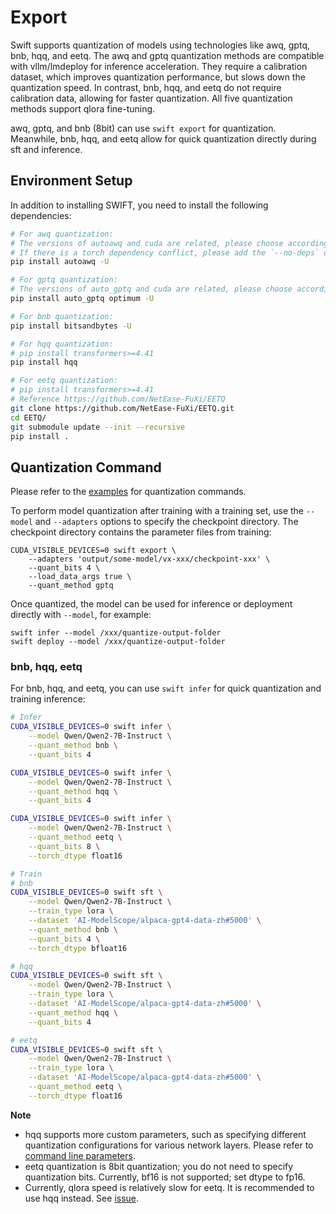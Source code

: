 # Export
Swift supports quantization of models using technologies like awq, gptq, bnb, hqq, and eetq. The awq and gptq quantization methods are compatible with vllm/lmdeploy for inference acceleration. They require a calibration dataset, which improves quantization performance, but slows down the quantization speed. In contrast, bnb, hqq, and eetq do not require calibration data, allowing for faster quantization. All five quantization methods support qlora fine-tuning.

awq, gptq, and bnb (8bit) can use `swift export` for quantization. Meanwhile, bnb, hqq, and eetq allow for quick quantization directly during sft and inference.

## Environment Setup

In addition to installing SWIFT, you need to install the following dependencies:
```bash
# For awq quantization:
# The versions of autoawq and cuda are related, please choose according to `https://github.com/casper-hansen/AutoAWQ`
# If there is a torch dependency conflict, please add the `--no-deps` option.
pip install autoawq -U

# For gptq quantization:
# The versions of auto_gptq and cuda are related, please choose according to `https://github.com/PanQiWei/AutoGPTQ#quick-installation`
pip install auto_gptq optimum -U

# For bnb quantization:
pip install bitsandbytes -U

# For hqq quantization:
# pip install transformers>=4.41
pip install hqq

# For eetq quantization:
# pip install transformers>=4.41
# Reference https://github.com/NetEase-FuXi/EETQ
git clone https://github.com/NetEase-FuXi/EETQ.git
cd EETQ/
git submodule update --init --recursive
pip install .
```

## Quantization Command

Please refer to the [examples](https://github.com/modelscope/ms-swift/tree/main/examples/export) for quantization commands.

To perform model quantization after training with a training set, use the `--model` and `--adapters` options to specify the checkpoint directory. The checkpoint directory contains the parameter files from training:

```shell
CUDA_VISIBLE_DEVICES=0 swift export \
    --adapters 'output/some-model/vx-xxx/checkpoint-xxx' \
    --quant_bits 4 \
    --load_data_args true \
    --quant_method gptq
```

Once quantized, the model can be used for inference or deployment directly with `--model`, for example:
```shell
swift infer --model /xxx/quantize-output-folder
swift deploy --model /xxx/quantize-output-folder
```

### bnb, hqq, eetq

For bnb, hqq, and eetq, you can use `swift infer` for quick quantization and training inference:
```bash
# Infer
CUDA_VISIBLE_DEVICES=0 swift infer \
    --model Qwen/Qwen2-7B-Instruct \
    --quant_method bnb \
    --quant_bits 4

CUDA_VISIBLE_DEVICES=0 swift infer \
    --model Qwen/Qwen2-7B-Instruct \
    --quant_method hqq \
    --quant_bits 4

CUDA_VISIBLE_DEVICES=0 swift infer \
    --model Qwen/Qwen2-7B-Instruct \
    --quant_method eetq \
    --quant_bits 8 \
    --torch_dtype float16

# Train
# bnb
CUDA_VISIBLE_DEVICES=0 swift sft \
    --model Qwen/Qwen2-7B-Instruct \
    --train_type lora \
    --dataset 'AI-ModelScope/alpaca-gpt4-data-zh#5000' \
    --quant_method bnb \
    --quant_bits 4 \
    --torch_dtype bfloat16

# hqq
CUDA_VISIBLE_DEVICES=0 swift sft \
    --model Qwen/Qwen2-7B-Instruct \
    --train_type lora \
    --dataset 'AI-ModelScope/alpaca-gpt4-data-zh#5000' \
    --quant_method hqq \
    --quant_bits 4

# eetq
CUDA_VISIBLE_DEVICES=0 swift sft \
    --model Qwen/Qwen2-7B-Instruct \
    --train_type lora \
    --dataset 'AI-ModelScope/alpaca-gpt4-data-zh#5000' \
    --quant_method eetq \
    --torch_dtype float16
```

**Note**
- hqq supports more custom parameters, such as specifying different quantization configurations for various network layers. Please refer to [command line parameters](Commend-line-parameters.md).
- eetq quantization is 8bit quantization; you do not need to specify quantization bits. Currently, bf16 is not supported; set dtype to fp16.
- Currently, qlora speed is relatively slow for eetq. It is recommended to use hqq instead. See [issue](https://github.com/NetEase-FuXi/EETQ/issues/17).
